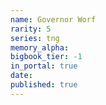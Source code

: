 ```yaml
---
name: Governor Worf
rarity: 5
series: tng
memory_alpha:
bigbook_tier: -1
in_portal: true
date:
published: true
---
```



